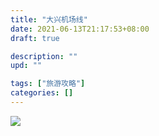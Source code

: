 ```yaml
---
title: "大兴机场线"
date: 2021-06-13T21:17:53+08:00
draft: true

description: ""
upd: ""

tags: ["旅游攻略"]
categories: []
---
```


<!--more-->

![](https://cdn.jsdelivr.net/gh/henrywu97/FigBed@master/2021/20220607002148.png)